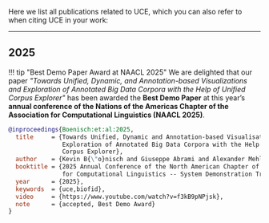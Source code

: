 Here we list all publications related to UCE, which you can also refer to when citing UCE in your work:

<hr/>

## 2025

!!! tip "Best Demo Paper Award at NAACL 2025"
    We are delighted that our paper *"Towards Unified, Dynamic, and Annotation-based Visualizations and Exploration of Annotated Big Data Corpora with the Help of Unified Corpus Explorer"* has been awarded the **Best Demo Paper** at this year’s **annual conference of the Nations of the Americas Chapter of the Association for Computational Linguistics (NAACL 2025)**.

```bib
@inproceedings{Boenisch:et:al:2025,
  title     = {Towards Unified, Dynamic and Annotation-based Visualisations and
               Exploration of Annotated Big Data Corpora with the Help of Unified
               Corpus Explorer},
  author    = {Kevin B{\"o}nisch and Giuseppe Abrami and Alexander Mehler},
  booktitle = {2025 Annual Conference of the North American Chapter of the Association
               for Computational Linguistics -- System Demonstration Track},
  year      = {2025},
  keywords  = {uce,biofid},
  video     = {https://www.youtube.com/watch?v=f3kB9pNPjsk},
  note      = {accepted, Best Demo Award}
}
```